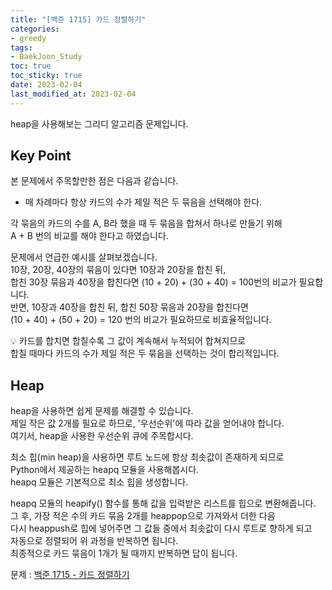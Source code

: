 ```yaml
---
title: "[백준 1715] 카드 정렬하기"
categories: 
- greedy
tags:
- BaekJoon_Study
toc: true
toc_sticky: true
date: 2023-02-04
last_modified_at: 2023-02-04
---
```


heap을 사용해보는 그리디 알고리즘 문제입니다.  

## Key Point
본 문제에서 주목할만한 점은 다음과 같습니다.  
- 매 차례마다 항상 카드의 수가 제일 적은 두 묶음을 선택해야 한다.  

각 묶음의 카드의 수를 A, B라 했을 때 두 묶음을 합쳐서 하나로 만들기 위해  
A + B 번의 비교를 해야 한다고 하였습니다.  

문제에서 언급한 예시를 살펴보겠습니다.  
10장, 20장, 40장의 묶음이 있다면 10장과 20장을 합친 뒤,  
합친 30장 묶음과 40장을 합친다면 (10 + 20) + (30 + 40) = 100번의 비교가 필요합니다.  
반면, 10장과 40장을 합친 뒤, 합친 50장 묶음과 20장을 합친다면  
(10 + 40) + (50 + 20) = 120 번의 비교가 필요하므로 비효율적입니다.  

:bulb: 카드를 합치면 합칠수록 그 값이 계속해서 누적되어 합쳐지므로  
합칠 때마다 카드의 수가 제일 적은 두 묶음을 선택하는 것이 합리적입니다.  

## Heap
heap을 사용하면 쉽게 문제를 해결할 수 있습니다.  
제일 작은 값 2개를 필요로 하므로, '우선순위'에 따라 값을 얻어내야 합니다.  
여기서, heap을 사용한 우선순위 큐에 주목합시다.  

최소 힙(min heap)을 사용하면 루트 노드에 항상 최솟값이 존재하게 되므로  
Python에서 제공하는 heapq 모듈을 사용해봅시다.  
heapq 모듈은 기본적으로 최소 힙을 생성합니다.  

heapq 모듈의 heapify() 함수를 통해 값을 입력받은 리스트를 힙으로 변환해줍니다.  
그 후, 가장 적은 수의 카드 묶음 2개를 heappop으로 가져와서 더한 다음  
다시 heappush로 힙에 넣어주면 그 값들 중에서 최솟값이 다시 루트로 향하게 되고  
자동으로 정렬되어 위 과정을 반복하면 됩니다.  
최종적으로 카드 묶음이 1개가 될 때까지 반복하면 답이 됩니다.  

문제 : [백준 1715 - 카드 정렬하기](https://www.acmicpc.net/problem/1715)

<script src="https://gist.github.com/Ryumaker/f0642621c27028af62912996775b3aac.js"></script>


